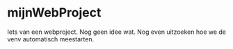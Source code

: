 # mijnWebProject
Iets van een webproject. Nog geen idee wat. 
Nog even uitzoeken hoe we de venv automatisch meestarten. 

